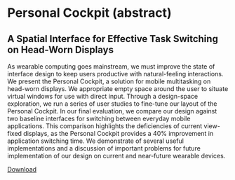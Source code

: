 # Personal Cockpit (abstract)

## A Spatial Interface for Effective Task Switching on Head-Worn Displays

As wearable computing goes mainstream, we must improve the state of interface design to keep users productive with natural-feeling interactions.
We present the Personal Cockpit, a solution for mobile multitasking on head-worn displays.
We appropriate empty space around the user to situate virtual windows for use with direct input.
Through a design-space exploration, we run a series of user studies to fine-tune our layout of the Personal Cockpit.
In our final evaluation, we compare our design against two baseline interfaces for switching between everyday mobile applications.
This comparison highlights the deficiencies of current view-fixed displays, as the Personal Cockpit provides a 40% improvement in application switching time.
We demonstrate of several useful implementations and a discussion of important problems for future implementation of our design on current and near-future wearable devices.

[Download](http://hci.cs.umanitoba.ca/assets/publication_files/PersonalCockpit_CHI14_Ens.pdf)
